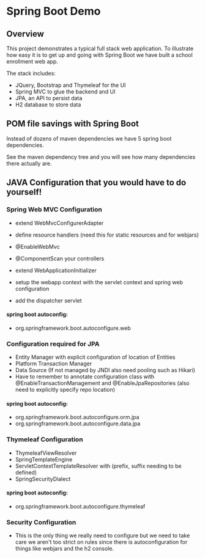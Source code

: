 # Spring Boot Demo

## Overview

This project demonstrates a typical full stack web application.  To illustrate how easy it is to get up and going 
with Spring Boot we have built a school enrollment web app.  

The stack includes:

- JQuery, Bootstrap and Thymeleaf for the UI
- Spring MVC to glue the backend and UI
- JPA, an API to persist data
- H2 database to store data

## POM file savings with Spring Boot
 
Instead of dozens of maven dependencies we have 5 spring boot dependencies.

See the maven dependency tree and you will see how many dependencies there actually are. 


## JAVA Configuration that you would have to do yourself!

### Spring Web MVC Configuration

- extend WebMvcConfigurerAdapter
- define resource handlers (need this for static resources and for webjars)
- @EnableWebMvc
- @ComponentScan your controllers

- extend WebApplicationInitializer
- setup the webapp context with the servlet context and spring web configuration
- add the dispatcher servlet

#### spring boot autoconfig:
- org.springframework.boot.autoconfigure.web


### Configuration required for JPA

- Entity Manager with explicit configuration of location of Entities
- Platform Transaction Manager
- Data Source (If not managed by JNDI also need pooling such as Hikari)
- Have to remember to annotate configuration class with @EnableTransactionManagement and @EnableJpaRepositories (also need to explicitly specify repo location)

#### spring boot autoconfig:
 - org.springframework.boot.autoconfigure.orm.jpa
 - org.springframework.boot.autoconfigure.data.jpa


### Thymeleaf Configuration
- ThymeleafViewResolver
- SpringTemplateEngine
- ServletContextTemplateResolver with (prefix, suffix needing to be defined)
- SpringSecurityDialect

#### spring boot autoconfig:
- org.springframework.boot.autoconfigure.thymeleaf


### Security Configuration
- This is the only thing we really need to configure but we need to take care we aren't too strict on rules since
there is autoconfiguration for things like webjars and the h2 console.
 